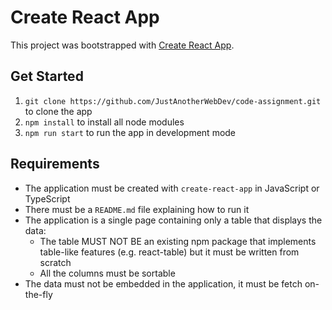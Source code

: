 # Create React App

This project was bootstrapped with [Create React App](https://github.com/facebook/create-react-app).

## Get Started

1. `git clone https://github.com/JustAnotherWebDev/code-assignment.git` to clone the app
2. `npm install` to install all node modules
3. `npm run start` to run the app in development mode

## Requirements

- The application must be created with `create-react-app` in JavaScript or TypeScript
- There must be a `README.md` file explaining how to run it
- The application is a single page containing only a table that displays the data:
  - The table MUST NOT BE an existing npm package that implements table-like features (e.g. react-table) but it must be written from scratch
  - All the columns must be sortable
- The data must not be embedded in the application, it must be fetch on-the-fly

